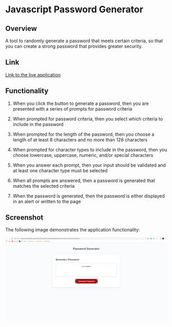 # Javascript Password Generator

## Overview
A tool to randomly generate a password that meets certain criteria,
so that you can create a strong password that provides greater security.

## Link
[Link to the live application](https://vcaruso0923.github.io/Random-Password-Generator/)

## Functionality

1. When you click the button to generate a password,
then you are presented with a series of prompts for password criteria

2. When prompted for password criteria,
then you select which criteria to include in the password

3. When prompted for the length of the password,
then you choose a length of at least 8 characters and no more than 128 characters

4. When prompted for character types to include in the password,
then you choose lowercase, uppercase, numeric, and/or special characters

5. When you answer each prompt,
then your input should be validated and at least one character type must be selected

6. When all prompts are answered,
then a password is generated that matches the selected criteria

7. When the password is generated,
then the password is either displayed in an alert or written to the page

## Screenshot

The following image demonstrates the application functionality:

![password generator screenshot](./assets/images/Screenshot.PNG)

